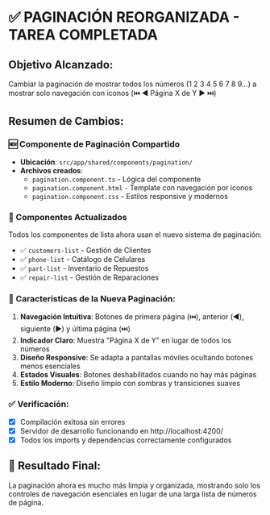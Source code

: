 # ✅ PAGINACIÓN REORGANIZADA - TAREA COMPLETADA

## Objetivo Alcanzado:
Cambiar la paginación de mostrar todos los números (1 2 3 4 5 6 7 8 9...) 
a mostrar solo navegación con iconos (⏮️ ◀️ Página X de Y ▶️ ⏭️)

## Resumen de Cambios:

### 🆕 Componente de Paginación Compartido
- **Ubicación**: `src/app/shared/components/pagination/`
- **Archivos creados**:
  - `pagination.component.ts` - Lógica del componente
  - `pagination.component.html` - Template con navegación por iconos
  - `pagination.component.css` - Estilos responsive y modernos

### 🔄 Componentes Actualizados
Todos los componentes de lista ahora usan el nuevo sistema de paginación:
- ✅ `customers-list` - Gestión de Clientes
- ✅ `phone-list` - Catálogo de Celulares  
- ✅ `part-list` - Inventario de Repuestos
- ✅ `repair-list` - Gestión de Reparaciones

### 🎨 Características de la Nueva Paginación:
1. **Navegación Intuitiva**: Botones de primera página (⏮️), anterior (◀️), siguiente (▶️) y última página (⏭️)
2. **Indicador Claro**: Muestra "Página X de Y" en lugar de todos los números
3. **Diseño Responsive**: Se adapta a pantallas móviles ocultando botones menos esenciales
4. **Estados Visuales**: Botones deshabilitados cuando no hay más páginas
5. **Estilo Moderno**: Diseño limpio con sombras y transiciones suaves

### ✅ Verificación:
- [x] Compilación exitosa sin errores
- [x] Servidor de desarrollo funcionando en http://localhost:4200/
- [x] Todos los imports y dependencias correctamente configurados

## 🎉 Resultado Final:
La paginación ahora es mucho más limpia y organizada, mostrando solo los controles de navegación esenciales en lugar de una larga lista de números de página.
